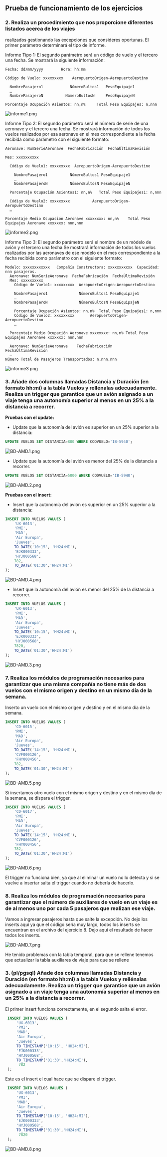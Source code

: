 ## Prueba de funcionamiento de los ejercicios

### 2. Realiza un procedimiento que nos proporcione diferentes listados acerca de los viajes
realizados gestionando las excepciones que consideres oportunas. El primer parámetro
determinará el tipo de informe.

Informe Tipo 1: El segundo parámetro será un código de vuelo y el tercero una fecha. Se
mostrará la siguiente información:

    Fecha: dd/mm/yyyy        Hora: hh:mm

    Código de Vuelo: xxxxxxxxx    AeropuertoOrigen-AeropuertoDestino

      NombrePasajero1            NúmeroBultos1   PesoEquipaje1
      …
      NombrePasajeroN          NúmeroBultosN     PesoEquipajeN
    
    Porcentaje Ocupación Asientos: nn,n%     Total Peso Equipajes: n,nnn
    
![informe1.png](/img/informe1.png)


Informe Tipo 2: El segundo parámetro será el número de serie de una aeronave y el tercero
una fecha. Se mostrará información de todos los vuelos realizados por esa aeronave en el
mes correspondiente a la fecha recibida como parámetro con el siguiente formato:

    Aeronave: NumSerieAeronave  FechaFabricación  FechaÚltimaRevisión

    Mes: xxxxxxxxxx

      Código de Vuelo1: xxxxxxxxx  AeropuertoOrigen-AeropuertoDestino
    
        NombrePasajero1          NúmeroBultos1 PesoEquipaje1
        …
        NombrePasajeroN          NúmeroBultosN PesoEquipajeN

      Porcentaje Ocupación Asientos1: nn,n%   Total Peso Equipajes1: n,nnn
    
      Código de Vuelo2: xxxxxxxxx          AeropuertoOrigen-AeropuertoDestino
      …
  
    Porcentaje Medio Ocupación Aeronave xxxxxxxx: nn,n%    Total Peso Equipajes Aeronave xxxxxxx: nnn,nnn

![informe2.png](/img/informe2.png)


Informe Tipo 3: El segundo parámetro será el nombre de un módelo de avión y el tercero una
fecha.Se mostrará información de todos los vuelos realizados por las aeronaves de ese
modelo en el mes correspondiente a la fecha recibida como parámetro con el siguiente
formato:

    Modelo: xxxxxxxxxxxx   Compañía Constructora: xxxxxxxxxxx  Capacidad: nnn pasajeros.
      Aeronave: NumSerieAeronave  FechaFabricación  FechaÚltimaRevisión
      Mes: xxxxxxxxxx
        Código de Vuelo1: xxxxxxxxx  AeropuertoOrigen-AeropuertoDestino
        
        NombrePasajero1              NúmeroBultos1 PesoEquipaje1
        …
        NombrePasajeroN              NúmeroBultosN PesoEquipajeN
 
        Porcentaje Ocupación Asientos: nn,n%  Total Peso Equipajes1: n,nnn
        Código de Vuelo2: xxxxxxxxx       AeropuertoOrigen-AeropuertoDestino
        …
        
      Porcentaje Medio Ocupación Aeronave xxxxxxxx: nn,n% Total Peso Equipajes Aeronave xxxxxxx: nnn,nnn
        
      Aeronave: NumSerieAeronave    FechaFabricación    FechaÚltimaRevisión
      …
    Número Total de Pasajeros Transportados: n,nnn,nnn

![informe3.png](/img/informe3.png)


### 3. Añade dos columnas llamadas Distancia y Duración (en formato hh:mi) a la tabla Vuelos y rellénalas adecuadamente. Realiza un trigger que garantice que un avión asignado a un viaje tenga una autonomía superior al menos en un 25% a la distancia a recorrer.

**Pruebas con el update:**

* Update que la autonomía del avión es superior en un 25% superior a la distancia:
```sql
UPDATE VUELOS SET DISTANCIA=800 WHERE CODVUELO='IB-5940';
```
![BD-AMD.1.png](/img/BD-AMD.1.png)

* Update que la autonomía del avión es menor del 25% de la distancia a recorrer.
```sql
UPDATE VUELOS SET DISTANCIA=5000 WHERE CODVUELO='IB-5940';
```

![BD-AMD.2.png](/img/BD-AMD.2.png)

**Pruebas con el insert:**
* Insert que la autonomía del avión es superior en un 25% superior a la distancia:
```sql
INSERT INTO VUELOS VALUES (
    'UX-6013',
    'PMI',
    'MAD',
    'Air Europa',
    'Jueves',
    TO_DATE('10:15', 'HH24:MI'),
    'EJK000333',
    'HYJ000568',
    782,
    TO_DATE('01:30','HH24:MI')
);
```
![BD-AMD.4.png](/img/BD-AMD.4.png)



* Insert que la autonomía del avión es menor del 25% de la distancia a recorrer.
```sql
INSERT INTO VUELOS VALUES (
    'UX-6013',
    'PMI',
    'MAD',
    'Air Europa',
    'Jueves',
    TO_DATE('10:15', 'HH24:MI'),
    'EJK000333',
    'HYJ000568',
    7820,
    TO_DATE('01:30','HH24:MI')
);
```

![BD-AMD.3.png](/img/BD-AMD.3.png)

### 7. Realiza los módulos de programación necesarios para garantizar que una misma compañía no tiene más de dos vuelos con el mismo origen y destino en un mismo día de la semana.

Inserto un vuelo con el mismo origen y destino y en el mismo día de la semana.

```sql
INSERT INTO VUELOS VALUES (
    'CD-6015',
    'PMI',
    'MAD',
    'Air Europa',
    'Jueves',
    TO_DATE('14:15', 'HH24:MI'),
    'CVF000126',
    'FHY000456',
    782,
    TO_DATE('01:30','HH24:MI')
);
```

![BD-AMD.5.png](/img/BD-AMD.5.png)


Si insertamos otro vuelo con el mismo origen y destino y en el mismo día de la semana, se dispara el trigger.

```sql
INSERT INTO VUELOS VALUES (
    'CD-6017',
    'PMI',
    'MAD',
    'Air Europa',
    'Jueves',
    TO_DATE('14:15', 'HH24:MI'),
    'CVF000126',
    'FHY000456',
    782,
    TO_DATE('01:30','HH24:MI')
);
```

![BD-AMD.6.png](/img/BD-AMD.6.png)

El trigger no funciona bien, ya que al eliminar un vuelo no lo detecta y si se vuelve a insertar salta el trigger cuando no debería de hacerlo.

### 8. Realiza los módulos de programación necesarios para garantizar que el número de auxiliares de vuelo en un viaje es de al menos uno por cada 5 pasajeros que realizan ese viaje.

Vamos a ingresar pasajeros hasta que salte la excepción. No dejo los inserts aquí ya que el código sería muy largo, todos los inserts se encuentran en el archivo del ejercicio 8. Dejo aquí el resultado de hacer todos los inserts.

![BD-AMD.7.png](/img/BD-AMD.7.png)


He tenido problemas con la tabla temporal, para que se rellene tenemos que actualizar la tabla auxiliares de viaje para que se rellene


### 3. (pl/pgsql) Añade dos columnas llamadas Distancia y Duración (en formato hh:mi) a la tabla Vuelos y rellénalas adecuadamente. Realiza un trigger que garantice que un avión asignado a un viaje tenga una autonomía superior al menos en un 25% a la distancia a recorrer.

El primer insert funciona correctamente, en el segundo salta el error.

```sql
 INSERT INTO VUELOS VALUES (
     'UX-6013',
     'PMI',
     'MAD',
     'Air Europa',
     'Jueves',
     TO_TIMESTAMP('10:15', 'HH24:MI'),
     'EJK000333',
     'HYJ000568',
     TO_TIMESTAMP('01:30','HH24:MI'),
      782
 );

```
Este es el insert el cual hace que se dispare el trigger.
```sql
 INSERT INTO VUELOS VALUES (
     'UX-6013',
     'PMI',
     'MAD',
     'Air Europa',
     'Jueves',
     TO_TIMESTAMP('10:15', 'HH24:MI'),
     'EJK000333',
     'HYJ000568',
     TO_TIMESTAMP('01:30','HH24:MI'),
      7820
 );
```

![BD-AMD.8.png](/img/BD-AMD.8.png)
